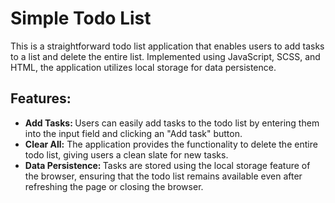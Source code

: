 <h1>Simple Todo List</h1>

This is a straightforward todo list application that enables users to add tasks to a list and delete the entire list. Implemented using JavaScript, SCSS, and HTML, the application utilizes local storage for data persistence.

<h2>Features:</h2>
<ul>
  <li><b>Add Tasks: </b>Users can easily add tasks to the todo list by entering them into the input field and clicking an "Add task" button.</li>

<li><b>Clear All:</b> The application provides the functionality to delete the entire todo list, giving users a clean slate for new tasks.</li>

<li><b>Data Persistence: </b>Tasks are stored using the local storage feature of the browser, ensuring that the todo list remains available even after refreshing the page or closing the browser.</li></ul>
